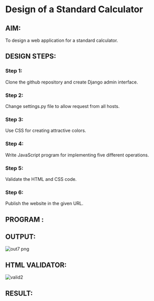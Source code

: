 # Design of a Standard Calculator

## AIM:

To design a web application for a standard calculator.

## DESIGN STEPS:

### Step 1:
Clone the github repository and create Django admin interface.

### Step 2:
Change settings.py file to allow request from all hosts.

### Step 3:
Use CSS for creating attractive colors.

### Step 4:
Write JavaScript program for implementing five different operations.

### Step 5:
Validate the HTML and CSS code.

### Step 6:
Publish the website in the given URL.

## PROGRAM :

## OUTPUT:
![out7 png](https://user-images.githubusercontent.com/119104282/213927165-825ad5e1-86ef-4da7-8176-561ea77a8abb.jpg)

## HTML VALIDATOR:
![valid2](https://user-images.githubusercontent.com/119104282/213927214-683ed751-135f-43e6-b825-598b23466eeb.png)

## RESULT:

